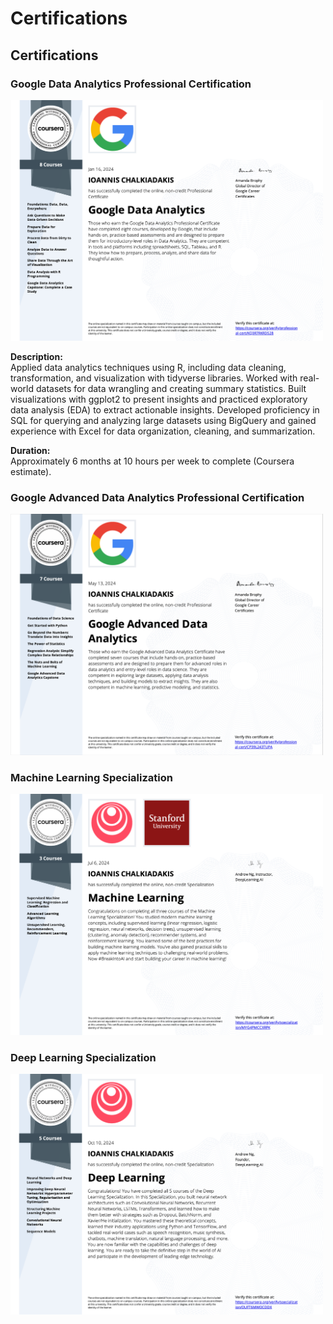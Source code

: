 # Certifications

## Certifications

### Google Data Analytics Professional Certification

<a href="PDF/Coursera%20KQ3R7RKRDS28.pdf">
  <img src="Images/data%20analytics.png" alt="Google Data Analytics Certification" width="500">
</a>

**Description:**  
Applied data analytics techniques using R, including data cleaning, transformation, and visualization with tidyverse libraries. Worked with real-world datasets for data wrangling and creating summary statistics. Built visualizations with ggplot2 to present insights and practiced exploratory data analysis (EDA) to extract actionable insights. Developed proficiency in SQL for querying and analyzing large datasets using BigQuery and gained experience with Excel for data organization, cleaning, and summarization.

**Duration:**  
Approximately 6 months at 10 hours per week to complete (Coursera estimate).

### Google Advanced Data Analytics Professional Certification

<a href="PDF/Coursera%20CP39L243TUPA-2.pdf">
  <img src="Images/advanced%20data%20analytics.png" alt="Google Advanced Data Analytics Certification" width="500">
</a>



### Machine Learning Specialization

<a href="PDF/Coursera%20MYG4PMCCXRPK-2.pdf">
  <img src="Images/machine%20learning.png" alt="Machine Learning Specialization" width="500">
</a>


### Deep Learning Specialization

<a href="PDF/Coursera%20OUFT6MWOCDDX.pdf">
  <img src="Images/deep%20learning.png" alt="Deep Learning Specialization" width="500">
</a>

